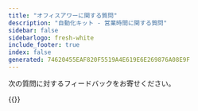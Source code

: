 ```yaml
---
title: "オフィスアワーに関する質問"
description: "自動化キット - 営業時間に関する質問"
sidebar: false
sidebarlogo: fresh-white
include_footer: true
index: false
generated: 74620455EAF820F5519A4E619E6E269876A08E9F
---
```


次の質問に対するフィードバックをお寄せください。

{{<questions showNavigationButtons="false" locale="ja">}}
